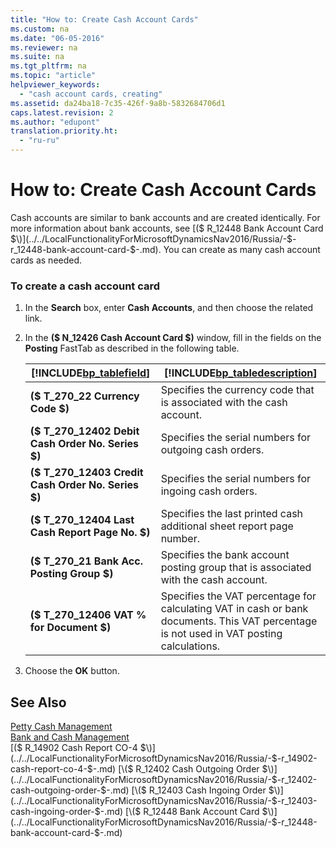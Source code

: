 ```yaml
---
title: "How to: Create Cash Account Cards"
ms.custom: na
ms.date: "06-05-2016"
ms.reviewer: na
ms.suite: na
ms.tgt_pltfrm: na
ms.topic: "article"
helpviewer_keywords: 
  - "cash account cards, creating"
ms.assetid: da24ba18-7c35-426f-9a8b-5832684706d1
caps.latest.revision: 2
ms.author: "edupont"
translation.priority.ht: 
  - "ru-ru"
---
```

# How to: Create Cash Account Cards
Cash accounts are similar to bank accounts and are created identically. For more information about bank accounts, see [\($ R\_12448 Bank Account Card $\)](../../LocalFunctionalityForMicrosoftDynamicsNav2016/Russia/-$-r_12448-bank-account-card-$-.md). You can create as many cash account cards as needed.  
  
### To create a cash account card  
  
1.  In the **Search** box, enter **Cash Accounts**, and then choose the related link.  
  
2.  In the **\($ N\_12426 Cash Account Card $\)** window, fill in the fields on the **Posting** FastTab as described in the following table.  
  
    |[!INCLUDE[bp_tablefield](../../ApplicationDesign/includes/bp_tablefield_md.md)]|[!INCLUDE[bp_tabledescription](../../ApplicationDesign/includes/bp_tabledescription_md.md)]|  
    |---------------------------------|---------------------------------------|  
    |**\($ T\_270\_22 Currency Code $\)**|Specifies the currency code that is associated with the cash account.|  
    |**\($ T\_270\_12402 Debit Cash Order No. Series $\)**|Specifies the serial numbers for outgoing cash orders.|  
    |**\($ T\_270\_12403 Credit Cash Order No. Series $\)**|Specifies the serial numbers for ingoing cash orders.|  
    |**\($ T\_270\_12404 Last Cash Report Page No. $\)**|Specifies the last printed cash additional sheet report page number.|  
    |**\($ T\_270\_21 Bank Acc. Posting Group $\)**|Specifies the bank account posting group that is associated with the cash account.|  
    |**\($ T\_270\_12406 VAT % for Document $\)**|Specifies the VAT percentage for calculating VAT in cash or bank documents. This VAT percentage is not used in VAT posting calculations.|  
  
3.  Choose the **OK** button.  
  
## See Also  
 [Petty Cash Management](../../LocalFunctionalityForMicrosoftDynamicsNav2016/Russia/petty-cash-management.md)   
 [Bank and Cash Management](../../LocalFunctionalityForMicrosoftDynamicsNav2016/Russia/bank-and-cash-management.md)   
 [\($ R\_14902 Cash Report CO\-4 $\)](../../LocalFunctionalityForMicrosoftDynamicsNav2016/Russia/-$-r_14902-cash-report-co-4-$-.md)   
 [\($ R\_12402 Cash Outgoing Order $\)](../../LocalFunctionalityForMicrosoftDynamicsNav2016/Russia/-$-r_12402-cash-outgoing-order-$-.md)   
 [\($ R\_12403 Cash Ingoing Order $\)](../../LocalFunctionalityForMicrosoftDynamicsNav2016/Russia/-$-r_12403-cash-ingoing-order-$-.md)   
 [\($ R\_12448 Bank Account Card $\)](../../LocalFunctionalityForMicrosoftDynamicsNav2016/Russia/-$-r_12448-bank-account-card-$-.md)